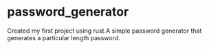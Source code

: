 # password_generator
Created my first project using rust.A simple password generator that generates a particular length password.
